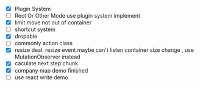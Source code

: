- [x] Plugin System
- [ ] Rect Or Other Mode use plugin system implement
- [x] limit move not out of container
- [ ] shortcut system
- [x] dropable
- [ ] commonly action class
- [x] resize deal: resize event maybe can't listen container size change , use MutationObserver instead
- [x] caculate next step chunk
- [x] company map demo finished
- [ ] use react write demo

